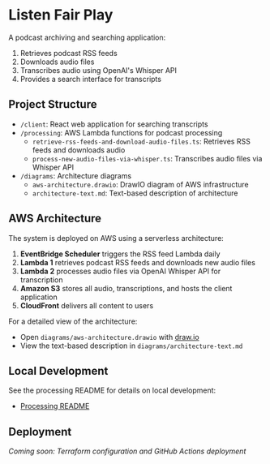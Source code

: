 # Listen Fair Play

A podcast archiving and searching application:
1. Retrieves podcast RSS feeds
2. Downloads audio files
3. Transcribes audio using OpenAI's Whisper API
4. Provides a search interface for transcripts

## Project Structure

- `/client`: React web application for searching transcripts
- `/processing`: AWS Lambda functions for podcast processing
  - `retrieve-rss-feeds-and-download-audio-files.ts`: Retrieves RSS feeds and downloads audio
  - `process-new-audio-files-via-whisper.ts`: Transcribes audio files via Whisper API
- `/diagrams`: Architecture diagrams
  - `aws-architecture.drawio`: DrawIO diagram of AWS infrastructure
  - `architecture-text.md`: Text-based description of architecture

## AWS Architecture

The system is deployed on AWS using a serverless architecture:

1. **EventBridge Scheduler** triggers the RSS feed Lambda daily
2. **Lambda 1** retrieves podcast RSS feeds and downloads new audio files
3. **Lambda 2** processes audio files via OpenAI Whisper API for transcription
4. **Amazon S3** stores all audio, transcriptions, and hosts the client application
5. **CloudFront** delivers all content to users

For a detailed view of the architecture:
- Open `diagrams/aws-architecture.drawio` with [draw.io](https://app.diagrams.net/)
- View the text-based description in `diagrams/architecture-text.md`

## Local Development

See the processing README for details on local development:
- [Processing README](/processing/README.md)

## Deployment

*Coming soon: Terraform configuration and GitHub Actions deployment*